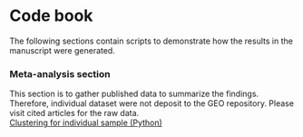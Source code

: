 # Code book

The following sections contain scripts to demonstrate how the results in the manuscript were generated.

### Meta-analysis section
This section is to gather published data to summarize the findings. Therefore, individual dataset were not deposit to the GEO repository. Please visit cited articles for the raw data.
<br>[Clustering for individual sample (Python)](Meta-analysis/[Cluster]Individual_sample.md)<br>


